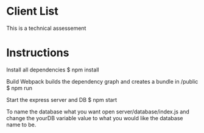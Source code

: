 # Client List

This is a technical assessement

# Instructions

Install all dependencies
$ npm install

Build Webpack builds the dependency graph and creates a bundle in /public
$ npm run

Start the express server and DB
$ npm start

To name the database what you want open server/database/index.js and change the yourDB variable value to what you would like the database name to be.
